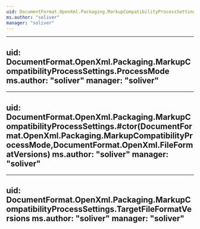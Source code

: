 ```yaml
---
uid: DocumentFormat.OpenXml.Packaging.MarkupCompatibilityProcessSettings
ms.author: "soliver"
manager: "soliver"
---
```


---
uid: DocumentFormat.OpenXml.Packaging.MarkupCompatibilityProcessSettings.ProcessMode
ms.author: "soliver"
manager: "soliver"
---

---
uid: DocumentFormat.OpenXml.Packaging.MarkupCompatibilityProcessSettings.#ctor(DocumentFormat.OpenXml.Packaging.MarkupCompatibilityProcessMode,DocumentFormat.OpenXml.FileFormatVersions)
ms.author: "soliver"
manager: "soliver"
---

---
uid: DocumentFormat.OpenXml.Packaging.MarkupCompatibilityProcessSettings.TargetFileFormatVersions
ms.author: "soliver"
manager: "soliver"
---
